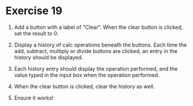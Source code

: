 # Exercise 19

1. Add a button with a label of "Clear". When the clear button is clicked, set the result to 0.

2. Display a history of calc operations beneath the buttons. Each time the add, subtract, multiply or divide buttons are clicked, an entry in the history should be displayed.

3. Each history entry should display the operation performed, and the value typed in the input box when the operation performed.

4. When the clear button is clicked, clear the history as well.

1. Ensure it works!